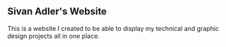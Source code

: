 ## Sivan Adler's Website
This is a website I created to be able to display my technical and graphic design projects all in one place. 
